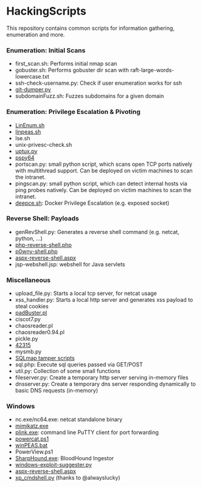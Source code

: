 # HackingScripts 

This repository contains common scripts for information gathering, enumeration and more.

### Enumeration: Initial Scans
- first_scan.sh: Performs initial nmap scan
- gobuster.sh: Performs gobuster dir scan with raft-large-words-lowercase.txt
- ssh-check-username.py: Check if user enumeration works for ssh
- [git-dumper.py](https://github.com/arthaud/git-dumper)
- subdomainFuzz.sh: Fuzzes subdomains for a given domain

### Enumeration: Privilege Escalation & Pivoting
- [LinEnum.sh](https://github.com/rebootuser/LinEnum)
- [linpeas.sh](https://github.com/carlospolop/privilege-escalation-awesome-scripts-suite)
- lse.sh
- unix-privesc-check.sh
- [uptux.py](https://github.com/initstring/uptux)
- [pspy64](https://github.com/DominicBreuker/pspy)
- portscan.py: small python script, which scans open TCP ports natively with multithread support.
Can be deployed on victim machines to scan the intranet.
- pingscan.py: small python script, which can detect internal hosts via ping probes natively.
Can be deployed on victim machines to scan the intranet.
- [deepce.sh](https://github.com/stealthcopter/deepce): Docker Privilege Escalation (e.g. exposed socket)

### Reverse Shell: Payloads
- genRevShell.py: Generates a reverse shell command (e.g. netcat, python, ...)
- [php-reverse-shell.php](https://github.com/pentestmonkey/php-reverse-shell)
- [p0wny-shell.php](https://github.com/flozz/p0wny-shell)
- [aspx-reverse-shell.aspx](https://github.com/borjmz/aspx-reverse-shell)
- jsp-webshell.jsp: webshell for Java servlets

### Miscellaneous
- upload_file.py: Starts a local tcp server, for netcat usage
- xss_handler.py: Starts a local http server and generates xss payload to steal cookies
- [padBuster.pl](https://github.com/AonCyberLabs/PadBuster)
- ciscot7.py
- chaosreader.pl
- chaosreader0.94.pl
- pickle.py
- [42315](exploit.py)
- mysmb.py
- [SQLmap tamper scripts](tamperscript)
- sql.php: Execute sql queries passed via GET/POST
- util.py: Collection of some small functions
- fileserver.py: Create a temporary http server serving in-memory files
- dnsserver.py: Create a temporary dns server responding dynamically to basic DNS requests (in-memory)

### Windows
 - nc.exe/nc64.exe: netcat standalone binary
 - [mimikatz.exe](https://github.com/gentilkiwi/mimikatz)
 - [plink.exe](https://www.chiark.greenend.org.uk/~sgtatham/putty/latest.html): command line PuTTY client for port forwarding
 - [powercat.ps1](https://github.com/besimorhino/powercat)
 - [winPEAS.bat](https://github.com/carlospolop/privilege-escalation-awesome-scripts-suite)
 - PowerView.ps1
 - [SharpHound.exe](https://github.com/BloodHoundAD/SharpHound3): BloodHound Ingestor
 - [windows-exploit-suggester.py](https://github.com/AonCyberLabs/Windows-Exploit-Suggester)
 - [aspx-reverse-shell.aspx](https://github.com/borjmz/aspx-reverse-shell)
 - [xp_cmdshell.py](https://github.com/0xalwayslucky/pentesting-tools) (thanks to @alwayslucky)
